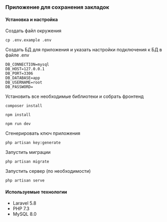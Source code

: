 ### Приложение для сохранения закладок


#### Установка и настройка
Создать файл окружения

`cp .env.example .env`

Создать БД для приложения и указать настройки подключения к БД в файле .env

~~~~
DB_CONNECTION=mysql
DB_HOST=127.0.0.1
DB_PORT=3306
DB_DATABASE=app
DB_USERNAME=root
DB_PASSWORD=
~~~~

Установить все необходимые библиотеки и собрать фронтенд

`composer install`

`npm install`

`npm run dev`

Сгенерировать ключ приложения

`php artisan key:generate`

Запустить миграции

`php artisan migrate`

Запустить сервер (по необходимости)

`php artisan serve`

#### Используемые технологии

- Laravel 5.8
- PHP 7.3
- MySQL 8.0

